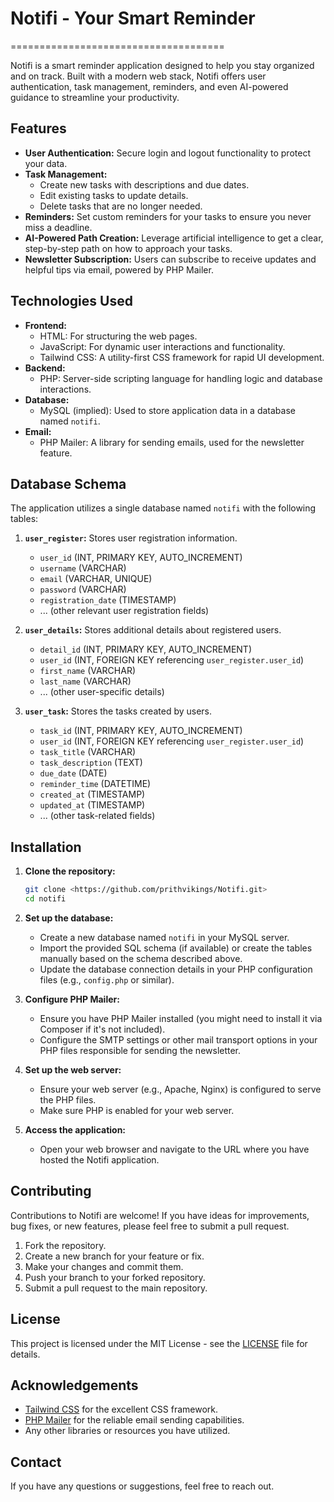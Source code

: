 # Notifi - Your Smart Reminder
=====================================

Notifi is a smart reminder application designed to help you stay organized and on track. Built with a modern web stack, Notifi offers user authentication, task management, reminders, and even AI-powered guidance to streamline your productivity.

## Features

* **User Authentication:** Secure login and logout functionality to protect your data.
* **Task Management:**
    * Create new tasks with descriptions and due dates.
    * Edit existing tasks to update details.
    * Delete tasks that are no longer needed.
* **Reminders:** Set custom reminders for your tasks to ensure you never miss a deadline.
* **AI-Powered Path Creation:** Leverage artificial intelligence to get a clear, step-by-step path on how to approach your tasks.
* **Newsletter Subscription:** Users can subscribe to receive updates and helpful tips via email, powered by PHP Mailer.

## Technologies Used

* **Frontend:**
    * HTML: For structuring the web pages.
    * JavaScript: For dynamic user interactions and functionality.
    * Tailwind CSS: A utility-first CSS framework for rapid UI development.
* **Backend:**
    * PHP: Server-side scripting language for handling logic and database interactions.
* **Database:**
    * MySQL (implied): Used to store application data in a database named `notifi`.
* **Email:**
    * PHP Mailer: A library for sending emails, used for the newsletter feature.

## Database Schema

The application utilizes a single database named `notifi` with the following tables:

1.  **`user_register`:** Stores user registration information.
    * `user_id` (INT, PRIMARY KEY, AUTO_INCREMENT)
    * `username` (VARCHAR)
    * `email` (VARCHAR, UNIQUE)
    * `password` (VARCHAR)
    * `registration_date` (TIMESTAMP)
    * ... (other relevant user registration fields)

2.  **`user_details`:** Stores additional details about registered users.
    * `detail_id` (INT, PRIMARY KEY, AUTO_INCREMENT)
    * `user_id` (INT, FOREIGN KEY referencing `user_register.user_id`)
    * `first_name` (VARCHAR)
    * `last_name` (VARCHAR)
    * ... (other user-specific details)

3.  **`user_task`:** Stores the tasks created by users.
    * `task_id` (INT, PRIMARY KEY, AUTO_INCREMENT)
    * `user_id` (INT, FOREIGN KEY referencing `user_register.user_id`)
    * `task_title` (VARCHAR)
    * `task_description` (TEXT)
    * `due_date` (DATE)
    * `reminder_time` (DATETIME)
    * `created_at` (TIMESTAMP)
    * `updated_at` (TIMESTAMP)
    * ... (other task-related fields)

## Installation

1.  **Clone the repository:**
    ```bash
    git clone <https://github.com/prithvikings/Notifi.git>
    cd notifi
    ```

2.  **Set up the database:**
    * Create a new database named `notifi` in your MySQL server.
    * Import the provided SQL schema (if available) or create the tables manually based on the schema described above.
    * Update the database connection details in your PHP configuration files (e.g., `config.php` or similar).

3.  **Configure PHP Mailer:**
    * Ensure you have PHP Mailer installed (you might need to install it via Composer if it's not included).
    * Configure the SMTP settings or other mail transport options in your PHP files responsible for sending the newsletter.

4.  **Set up the web server:**
    * Ensure your web server (e.g., Apache, Nginx) is configured to serve the PHP files.
    * Make sure PHP is enabled for your web server.

5.  **Access the application:**
    * Open your web browser and navigate to the URL where you have hosted the Notifi application.

## Contributing

Contributions to Notifi are welcome! If you have ideas for improvements, bug fixes, or new features, please feel free to submit a pull request.

1.  Fork the repository.
2.  Create a new branch for your feature or fix.
3.  Make your changes and commit them.
4.  Push your branch to your forked repository.
5.  Submit a pull request to the main repository.

## License

This project is licensed under the MIT License - see the [LICENSE](LICENSE) file for details.

## Acknowledgements

* [Tailwind CSS](https://tailwindcss.com/) for the excellent CSS framework.
* [PHP Mailer](https://github.com/PHPMailer/PHPMailer) for the reliable email sending capabilities.
* Any other libraries or resources you have utilized.

## Contact

If you have any questions or suggestions, feel free to reach out.
